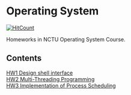 # Operating System

[![HitCount](http://hits.dwyl.io/wishx97/Operating_System.svg)](http://hits.dwyl.io/wishx97/Operating_System)

Homeworks in NCTU Operating System Course. 

## Contents
[HW1 Design shell interface](https://github.com/wishx97/Operating_System/tree/master/Homework1)<br />
[HW2 Multi-Threading Programming](https://github.com/wishx97/Operating_System/tree/master/Homework2)<br />
[HW3 Implementation of Process Scheduling](https://github.com/wishx97/Operating_System/tree/master/Homework3)<br />
